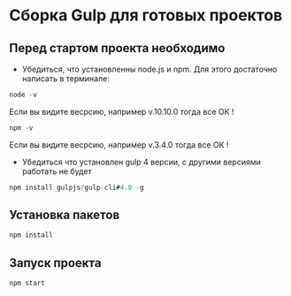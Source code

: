 # Сборка Gulp для готовых проектов

## Перед стартом проекта необходимо

* Убедиться, что установленны node.js и npm. Для этого достаточно написать в терминале: 
``` js
node -v
```


Если вы видите весрсию, например v.10.10.0 тогда все ОК !
``` js
npm -v
```


Если вы видите весрсию, например v.3.4.0 тогда все ОК !

* Убедиться что установлен gulp 4 версии, с другими версиями работать не будет
``` js
npm install gulpjs/gulp-cli#4.0 -g
```

## Установка пакетов
``` js
npm install
```
## Запуск проекта 

``` js
npm start
```
